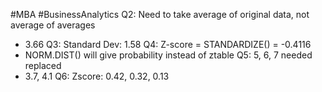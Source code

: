 #MBA #BusinessAnalytics
Q2: Need to take average of original data, not average of averages
- 3.66
Q3: Standard Dev: 1.58
Q4: Z-score = STANDARDIZE() = -0.4116     
- NORM.DIST() will give probability instead of ztable
Q5: 5, 6, 7 needed replaced
- 3.7, 4.1
Q6: Zscore: 0.42, 0.32, 0.13